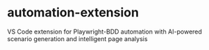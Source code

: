 # automation-extension
VS Code extension for Playwright-BDD automation with AI-powered scenario generation and intelligent page analysis
